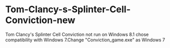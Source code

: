 Tom-Clancy-s-Splinter-Cell-Conviction-new
=========================================

Tom Clancy's Splinter Cell Conviction not run on Windows 8.1 chose compatibility with Windows 7.Change "Conviction_game.exe"  as Windows 7
